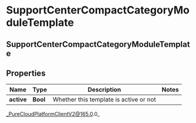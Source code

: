 # SupportCenterCompactCategoryModuleTemplate

## SupportCenterCompactCategoryModuleTemplate

## Properties

|Name | Type | Description | Notes|
|------------ | ------------- | ------------- | -------------|
| **active** | **Bool** | Whether this template is active or not | |



_PureCloudPlatformClientV2@165.0.0_
